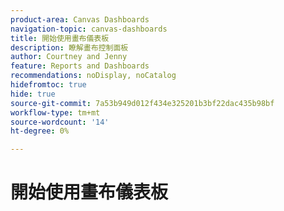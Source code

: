 ```yaml
---
product-area: Canvas Dashboards
navigation-topic: canvas-dashboards
title: 開始使用畫布儀表板
description: 瞭解畫布控制面板
author: Courtney and Jenny
feature: Reports and Dashboards
recommendations: noDisplay, noCatalog
hidefromtoc: true
hide: true
source-git-commit: 7a53b949d012f434e325201b3bf22dac435b98bf
workflow-type: tm+mt
source-wordcount: '14'
ht-degree: 0%

---
```



# 開始使用畫布儀表板
